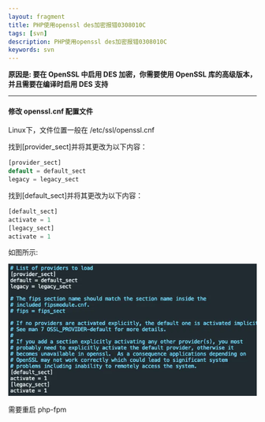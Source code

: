 ```yaml
---
layout: fragment
title: PHP使用openssl des加密报错0308010C
tags: [svn]
description: PHP使用openssl des加密报错0308010C
keywords: svn
---
```




**原因是: 要在 OpenSSL 中启用 DES 加密，你需要使用 OpenSSL 库的高级版本，并且需要在编译时启用 DES 支持**

------



#### 修改 openssl.cnf 配置文件

Linux下，文件位置一般在 /etc/ssl/openssl.cnf

找到[provider_sect]并将其更改为以下内容：

```php
[provider_sect]
default = default_sect
legacy = legacy_sect
```

找到[default_sect]并将其更改为以下内容：

```php
[default_sect]
activate = 1
[legacy_sect]
activate = 1
```

如图所示: 

<img src="/images/fragments/php/php-openssl_step1.webp" />

需要重启 php-fpm
